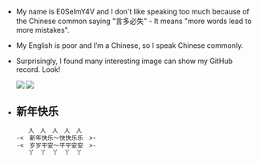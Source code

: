- My name is E0SelmY4V and I don't like speaking too much because of the Chinese common saying "言多必失" - It means "more words lead to more mistakes".
- My English is poor and I’m a Chinese, so I speak Chinese commonly.
- Surprisingly, I found many interesting image can show my GitHub record. Look!

  <img align="left" src="https://github-readme-stats.vercel.app/api?username=E0SelmY4V">

  <img align="center" src="https://github-readme-stats.vercel.app/api/top-langs/?username=E0SelmY4V">
- ## 新年快乐

  ```txt
  　　人　人　人　人　人
  -<　新年快乐～快快乐乐　>-
  -<　岁岁平安～平平安安　>-
  　　丫　丫　丫　丫　丫
  ```
<!---
E0SelmY4V/E0SelmY4V is a ✨ special ✨ repository because its `README.md` (this file) appears on your GitHub profile.
You can click the Preview link to take a look at your changes.
--->
